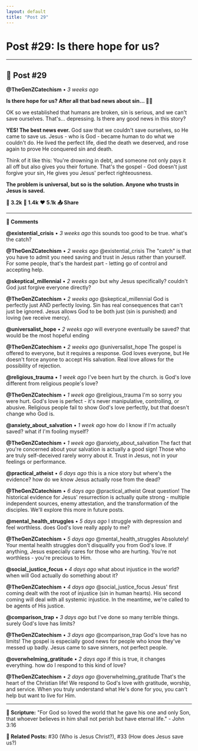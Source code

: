 ```yaml
---
layout: default
title: "Post 29"
---
```

# Post #29: Is there hope for us?

---

## 📱 Post #29

**@TheGenZCatechism** • *3 weeks ago*

**Is there hope for us? After all that bad news about sin... 🌅💫**

OK so we established that humans are broken, sin is serious, and we can't save ourselves. That's... depressing. Is there any good news in this story?

**YES! The best news ever.** God saw that we couldn't save ourselves, so He came to save us. Jesus - who is God - became human to do what we couldn't do. He lived the perfect life, died the death we deserved, and rose again to prove He conquered sin and death.

Think of it like this: You're drowning in debt, and someone not only pays it all off but also gives you their fortune. That's the gospel - God doesn't just forgive your sin, He gives you Jesus' perfect righteousness.

**The problem is universal, but so is the solution. Anyone who trusts in Jesus is saved.**

**💭 3.2k** **🔄 1.4k** **❤️ 5.1k** **📤 Share**

---

**💬 Comments**

**@existential_crisis** • *3 weeks ago*
this sounds too good to be true. what's the catch?

**@TheGenZCatechism** • *2 weeks ago*
@existential_crisis The "catch" is that you have to admit you need saving and trust in Jesus rather than yourself. For some people, that's the hardest part - letting go of control and accepting help.

**@skeptical_millennial** • *2 weeks ago*
but why Jesus specifically? couldn't God just forgive everyone directly?

**@TheGenZCatechism** • *2 weeks ago*
@skeptical_millennial God is perfectly just AND perfectly loving. Sin has real consequences that can't just be ignored. Jesus allows God to be both just (sin is punished) and loving (we receive mercy).

**@universalist_hope** • *2 weeks ago*
will everyone eventually be saved? that would be the most hopeful ending

**@TheGenZCatechism** • *2 weeks ago*
@universalist_hope The gospel is offered to everyone, but it requires a response. God loves everyone, but He doesn't force anyone to accept His salvation. Real love allows for the possibility of rejection.

**@religious_trauma** • *1 week ago*
I've been hurt by the church. is God's love different from religious people's love?

**@TheGenZCatechism** • *1 week ago*
@religious_trauma I'm so sorry you were hurt. God's love is perfect - it's never manipulative, controlling, or abusive. Religious people fail to show God's love perfectly, but that doesn't change who God is.

**@anxiety_about_salvation** • *1 week ago*
how do I know if I'm actually saved? what if I'm fooling myself?

**@TheGenZCatechism** • *1 week ago*
@anxiety_about_salvation The fact that you're concerned about your salvation is actually a good sign! Those who are truly self-deceived rarely worry about it. Trust in Jesus, not in your feelings or performance.

**@practical_atheist** • *6 days ago*
this is a nice story but where's the evidence? how do we know Jesus actually rose from the dead?

**@TheGenZCatechism** • *6 days ago*
@practical_atheist Great question! The historical evidence for Jesus' resurrection is actually quite strong - multiple independent sources, enemy attestation, and the transformation of the disciples. We'll explore this more in future posts.

**@mental_health_struggles** • *5 days ago*
I struggle with depression and feel worthless. does God's love really apply to me?

**@TheGenZCatechism** • *5 days ago*
@mental_health_struggles Absolutely! Your mental health struggles don't disqualify you from God's love. If anything, Jesus especially cares for those who are hurting. You're not worthless - you're precious to Him.

**@social_justice_focus** • *4 days ago*
what about injustice in the world? when will God actually do something about it?

**@TheGenZCatechism** • *4 days ago*
@social_justice_focus Jesus' first coming dealt with the root of injustice (sin in human hearts). His second coming will deal with all systemic injustice. In the meantime, we're called to be agents of His justice.

**@comparison_trap** • *3 days ago*
but I've done so many terrible things. surely God's love has limits?

**@TheGenZCatechism** • *3 days ago*
@comparison_trap God's love has no limits! The gospel is especially good news for people who know they've messed up badly. Jesus came to save sinners, not perfect people.

**@overwhelming_gratitude** • *2 days ago*
if this is true, it changes everything. how do I respond to this kind of love?

**@TheGenZCatechism** • *2 days ago*
@overwhelming_gratitude That's the heart of the Christian life! We respond to God's love with gratitude, worship, and service. When you truly understand what He's done for you, you can't help but want to live for Him.

---

**📖 Scripture:** "For God so loved the world that he gave his one and only Son, that whoever believes in him shall not perish but have eternal life." - John 3:16

**🔗 Related Posts:** #30 (Who is Jesus Christ?), #33 (How does Jesus save us?) 
